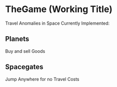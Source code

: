 # TheGame (Working Title)

Travel Anomalies in Space
Currently Implemented:

## Planets

Buy and sell Goods

## Spacegates

Jump Anywhere for no Travel Costs